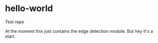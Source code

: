 # hello-world
Test repo

At the moment this just contains the edge detection module.  But hey it's a start.   
